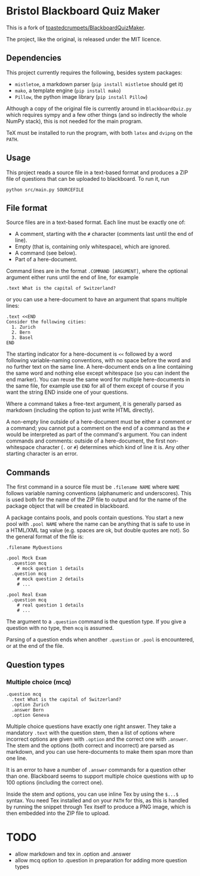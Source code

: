 # Bristol Blackboard Quiz Maker

This is a fork of [toastedcrumpets/BlackboardQuizMaker](https://github.com/toastedcrumpets/BlackboardQuizMaker).

The project, like the original, is released under the MIT licence.

## Dependencies

This project currently requires the following, besides system packages:

  * `mistletoe`, a markdown parser (`pip install mistletoe` should get it)
  * `mako`, a template engine (`pip install mako`)
  * `Pillow`, the python image library (`pip install Pillow`)

Although a copy of the original file is currently around in `BlackboardQuiz.py` which requires sympy and a few other things (and so indirectly the whole NumPy stack), this is not needed for the main program.

TeX must be installed to run the program, with both `latex` and `dvipng` on the `PATH`.

## Usage

This project reads a source file in a text-based format and produces a ZIP file of questions that can be uploaded to blackboard. To run it, run 

    python src/main.py SOURCEFILE

## File format

Source files are in a text-based format. Each line must be exactly one of:

  * A comment, starting with the `#` character (comments last until the end of line).
  * Empty (that is, containing only whitespace), which are ignored.
  * A command (see below).
  * Part of a here-document.

Command lines are in the format `.COMMAND [ARGUMENT]`, where the optional argument either runs until the end of line, for example

    .text What is the capital of Switzerland?
    
or you can use a here-document to have an argument that spans multiple lines:

    .text <<END
    Consider the following cities:
      1. Zurich
      2. Bern
      3. Basel 
    END

The starting indicator for a here-document is `<<` followed by a word following variable-naming conventions, with no space before the word and no further text on the same line. A here-document ends on a line containing the same word and nothing else except whitespace (so you can indent the end marker). You can reuse the same word for multiple here-documents in the same file, for example use `END` for all of them except of course if you want the string END inside one of your questions.

Where a command takes a free-text argument, it is generally parsed as markdown (including the option to just write HTML directly).

A non-empty line outside of a here-document must be either a comment or a command; you cannot put a comment on the end of a command as the `#` would be interpreted as part of the command's argument. You can indent commands and comments: outside of a here-document, the first non-whitespace character (`.` or `#`) determines which kind of line it is. Any other starting character is an error.

## Commands

The first command in a source file must be `.filename NAME` where `NAME` follows variable naming conventions (alphanumeric and underscores). This is used both for the name of the ZIP file to output and for the name of the package object that will be created in blackboard.

A package contains pools, and pools contain questions. You start a new pool with `.pool NAME` where the name can be anything that is safe to use in a HTML/XML tag value (e.g. spaces are ok, but double quotes are not). So the general format of the file is:

    .filename MyQuestions

    .pool Mock Exam
      .question mcq
        # mock question 1 details
      .question mcq
        # mock question 2 details
        # ...

    .pool Real Exam
      .question mcq
        # real question 1 details
        # ...
    
The argument to a `.question` command is the question type. If you give a question with no type, then `mcq` is assumed.

Parsing of a question ends when another `.question` or `.pool` is encountered, or at the end of the file.

## Question types

### Multiple choice (mcq)

    .question mcq
      .text What is the capital of Switzerland?
      .option Zurich
      .answer Bern
      .option Geneva

Multiple choice questions have exactly one right answer. They take a mandatory `.text` with the question stem, then a list of options where incorrect options are given with `.option` and the correct one with `.answer`. The stem and the options (both correct and incorrect) are parsed as markdown, and you can use here-documents to make them span more than one line.

It is an error to have a number of `.answer` commands for a question other than one. Blackboard seems to support multiple choice questions with up to 100 options (including the correct one).

Inside the stem and options, you can use inline Tex by using the `$...$` syntax. You need Tex installed and on your `PATH` for this, as this is handled by running the snippet through Tex itself to produce a PNG image, which is then embedded into the ZIP file to upload.

# TODO

  * allow markdown and tex in .option and .answer
  * allow mcq option to .question in preparation for adding more question types
